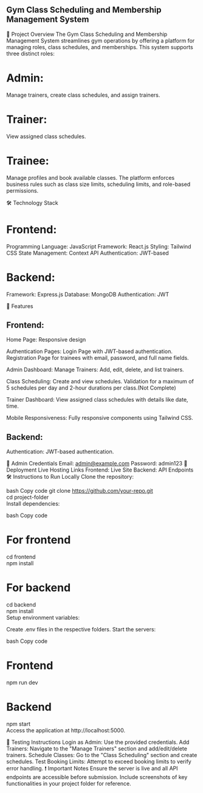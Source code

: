 ## Gym Class Scheduling and Membership Management System

📖 Project Overview
The Gym Class Scheduling and Membership Management System streamlines gym operations by offering a platform for managing roles, class schedules, and memberships. This system supports three distinct roles:

# Admin:

Manage trainers, create class schedules, and assign trainers.

# Trainer:

View assigned class schedules.

# Trainee:

Manage profiles and book available classes.
The platform enforces business rules such as class size limits, scheduling limits, and role-based permissions.

🛠️ Technology Stack

# Frontend:

Programming Language: JavaScript
Framework: React.js
Styling: Tailwind CSS
State Management: Context API
Authentication: JWT-based

# Backend:

Framework: Express.js
Database: MongoDB
Authentication: JWT

📑 Features

## Frontend:

Home Page:
Responsive design

Authentication Pages:
Login Page with JWT-based authentication.
Registration Page for trainees with email, password, and full name fields.

Admin Dashboard:
Manage Trainers: Add, edit, delete, and list trainers.

Class Scheduling:
Create and view schedules.
Validation for a maximum of 5 schedules per day and 2-hour durations per class.(Not Complete)

Trainer Dashboard:
View assigned class schedules with details like date, time.

Mobile Responsiveness:
Fully responsive components using Tailwind CSS.

## Backend:

Authentication: JWT-based authentication.

🔑 Admin Credentials
Email: admin@example.com
Password: admin123
🚀 Deployment
Live Hosting Links
Frontend: Live Site
Backend: API Endpoints
🛠️ Instructions to Run Locally
Clone the repository:

bash
Copy code
git clone https://github.com/your-repo.git  
cd project-folder  
Install dependencies:

bash
Copy code

# For frontend

cd frontend  
npm install

# For backend

cd backend  
npm install  
Setup environment variables:

Create .env files in the respective folders.
Start the servers:

bash
Copy code

# Frontend

npm run dev

# Backend

npm start  
Access the application at http://localhost:5000.

🧪 Testing Instructions
Login as Admin:
Use the provided credentials.
Add Trainers:
Navigate to the "Manage Trainers" section and add/edit/delete trainers.
Schedule Classes:
Go to the "Class Scheduling" section and create schedules.
Test Booking Limits:
Attempt to exceed booking limits to verify error handling.
❗ Important Notes
Ensure the server is live and all API endpoints are accessible before submission.
Include screenshots of key functionalities in your project folder for reference.
